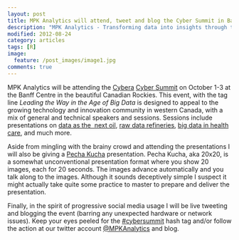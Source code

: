 ```yaml
---
layout: post
title: MPK Analytics will attend, tweet and blog the Cyber Summit in Banff
description: "MPK Analytics - Transforming data into insights through the power of R"
modified: 2012-08-24
category: articles
tags: [R]
image:
  feature: /post_images/image1.jpg
comments: true  
---
```


MPK Analytics will be attending the <a href="http://www.cybera.ca">Cybera</a> <a href="http://www.cybera.ca/summit2012">Cyber Summit</a> on October 1-3 at the Banff Centre in the beautiful Canadian Rockies. This event, with the tag line <em>Leading the Way in the Age of Big Data</em> is designed to appeal to the growing technology and innovation community in western Canada, with a mix of general and technical speakers and sessions. Sessions include presentations on <a href="http://www.cybera.ca/summit2012/schedule/opening-plenary">data as the  next oil</a>, <a href="http://www.cybera.ca/summit2012/schedule/raw-data-refineries">raw data refineries</a>, <a href="http://www.cybera.ca/summit2012/schedule/big-data-healthcare">big data in health care</a>, and much more.

Aside from mingling with the brainy crowd and attending the presentations I will also be giving a <a href="http://www.pecha-kucha.org">Pecha Kucha</a> presentation. Pecha Kucha, aka 20x20, is a somewhat unconventional presentation format where you show 20 images, each for 20 seconds. The images advance automatically and you talk along to the images. Although it sounds deceptively simple I suspect it might actually take quite some practice to master to prepare and deliver the presentation.

Finally, in the spirit of progressive social media usage I will be live tweeting and blogging the event (barring any unexpected hardware or network issues). Keep your eyes peeled for the <a href="https://twitter.com/i/#!/search/?q=%23cybersummit2012&amp;src=hash">#cybersummit</a> hash tag and/or follow the action at our twitter account <a href="https://twitter.com/MPKAnalytics">@MPKAnalytics</a> and blog.